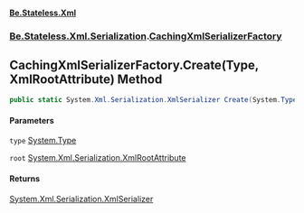 #### [Be.Stateless.Xml](README.md 'README')
### [Be.Stateless.Xml.Serialization](Be.Stateless.Xml.Serialization.md 'Be.Stateless.Xml.Serialization').[CachingXmlSerializerFactory](CachingXmlSerializerFactory.md 'Be.Stateless.Xml.Serialization.CachingXmlSerializerFactory')

## CachingXmlSerializerFactory.Create(Type, XmlRootAttribute) Method

```csharp
public static System.Xml.Serialization.XmlSerializer Create(System.Type type, System.Xml.Serialization.XmlRootAttribute root);
```
#### Parameters

<a name='Be.Stateless.Xml.Serialization.CachingXmlSerializerFactory.Create(System.Type,System.Xml.Serialization.XmlRootAttribute).type'></a>

`type` [System.Type](https://docs.microsoft.com/en-us/dotnet/api/System.Type 'System.Type')

<a name='Be.Stateless.Xml.Serialization.CachingXmlSerializerFactory.Create(System.Type,System.Xml.Serialization.XmlRootAttribute).root'></a>

`root` [System.Xml.Serialization.XmlRootAttribute](https://docs.microsoft.com/en-us/dotnet/api/System.Xml.Serialization.XmlRootAttribute 'System.Xml.Serialization.XmlRootAttribute')

#### Returns
[System.Xml.Serialization.XmlSerializer](https://docs.microsoft.com/en-us/dotnet/api/System.Xml.Serialization.XmlSerializer 'System.Xml.Serialization.XmlSerializer')